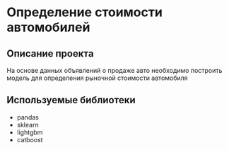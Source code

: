 # Определение стоимости автомобилей

## Описание проекта

На основе данных объявлений о продаже авто необходимо построить модель для определения рыночной стоимости автомобиля 

## Используемые библиотеки

- pandas
- sklearn
- lightgbm
- catboost
